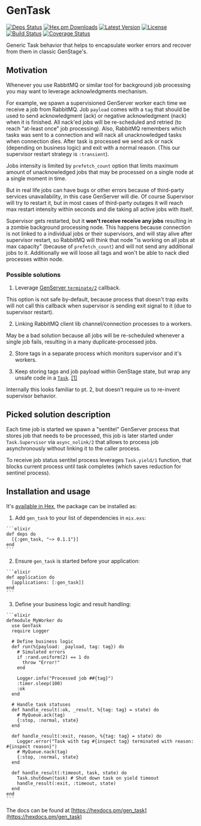 # GenTask

[![Deps Status](https://beta.hexfaktor.org/badge/all/github/Nebo15/gen_task.svg)](https://beta.hexfaktor.org/github/Nebo15/gen_task) [![Hex.pm Downloads](https://img.shields.io/hexpm/dw/gen_task.svg?maxAge=3600)](https://hex.pm/packages/gen_task) [![Latest Version](https://img.shields.io/hexpm/v/gen_task.svg?maxAge=3600)](https://hex.pm/packages/gen_task) [![License](https://img.shields.io/hexpm/l/gen_task.svg?maxAge=3600)](https://hex.pm/packages/gen_task) [![Build Status](https://travis-ci.org/Nebo15/gen_task.svg?branch=master)](https://travis-ci.org/Nebo15/gen_task) [![Coverage Status](https://coveralls.io/repos/github/Nebo15/gen_task/badge.svg?branch=master)](https://coveralls.io/github/Nebo15/gen_task?branch=master)

Generic Task behavior that helps to encapsulate worker errors and recover from them in classic GenStage's.

## Motivation

Whenever you use RabbitMQ or similar tool for background job processing you may want to leverage acknowledgments mechanism.

For example, we spawn a supervisioned GenServer worker each time we receive a job from RabbitMQ. Job `payload` comes with a `tag` that should be used to send acknowledgment (ack) or negative acknowledgment (nack) when it is finished. All nack'ed jobs will be re-scheduled and retried (to reach "at-least once" job processing). Also, RabbitMQ remembers which tasks was sent to a connection and will nack all unacknowledged tasks when connection dies. After task is processed we send ack or nack (depending on business logic) and exit with a normal reason. (This our supervisor restart strategy is `:transient`).

Jobs intensity is limited by `prefetch_count` option that limits maximum amount of unacknowledged jobs that may be processed on a single node at a single moment in time.

But in real life jobs can have bugs or other errors because of third-party services unavailability, in this case GenServer will die. Of course Supervisor will try to restart it, but in most cases of third-party outages it will reach max restart intensity within seconds and die taking all active jobs with itself.

Supervisor gets restarted, but it **won't receive receive any jobs** resulting in a zombie background processing node. This happens because connection is not linked to a individual jobs or their supervisors, and will stay alive after supervisor restart, so RabbitMQ will think that node "is working on all jobs at max capacity" (because of `prefetch_count`) and will not send any additional jobs to it. Additionally we will loose all tags and won't be able to nack died processes within node.

### Possible solutions

  1. Leverage [GenServer `terminate/2`](https://hexdocs.pm/elixir/GenServer.html#c:terminate/2) callback.

  This option is not safe by-default, because process that doesn't trap exits will not call this callback when supervisor is sending exit signal to it (due to supervisor restart).

  2. Linking RabbitMQ client lib channel/connection processes to a workers.

  May be a bad solution because all jobs will be re-scheduled whenever a single job fails, resulting in a many duplicate-processed jobs.

  2. Store tags in a separate process which monitors supervisor and it's workers.

  3. Keep storing tags and job payload within GenStage state, but wrap any unsafe code in a [`Task`](https://hexdocs.pm/elixir/Task.html). [[1]](https://github.com/elixir-lang/gen_stage/issues/131#issuecomment-265758380)

  Internally this looks familiar to pt. 2, but doesn't require us to re-invent supervisor behavior.

## Picked solution description

Each time job is started we spawn a "sentitel" GenServer process that stores job that needs to be processed, this job is later started under `Task.Supervisor` via `async_nolink/2` that allows to process job asynchronously without linking it to the caller process.

To receive job status sentitel process leverages `Task.yield/1` function, that blocks current process until task completes (which saves reduction for sentinel process).

## Installation and usage

It's [available in Hex](https://hex.pm/docs/publish), the package can be installed as:

  1. Add `gen_task` to your list of dependencies in `mix.exs`:

    ```elixir
    def deps do
      [{:gen_task, "~> 0.1.1"}]
    end
    ```

  2. Ensure `gen_task` is started before your application:

    ```elixir
    def application do
      [applications: [:gen_task]]
    end
    ```

  3. Define your business logic and result handling:

    ```elixir
    defmodule MyWorker do
      use GenTask
      require Logger

      # Define business logic
      def run(%{payload: _payload, tag: tag}) do
        # Simulated errors
        if :rand.uniform(2) == 1 do
          throw "Error!"
        end

        Logger.info("Processed job ##{tag}")
        :timer.sleep(100)
        :ok
      end

      # Handle task statuses
      def handle_result(:ok, _result, %{tag: tag} = state) do
        # MyQueue.ack(tag)
        {:stop, :normal, state}
      end

      def handle_result(:exit, reason, %{tag: tag} = state) do
        Logger.error("Task with tag #{inspect tag} terminated with reason: #{inspect reason}")
        # MyQueue.nack(tag)
        {:stop, :normal, state}
      end

      def handle_result(:timeout, task, state) do
        Task.shutdown(task) # Shut down task on yield timeout
        handle_result(:exit, :timeout, state)
      end
    end
    ```

The docs can be found at [https://hexdocs.pm/gen_task](https://hexdocs.pm/gen_task)

